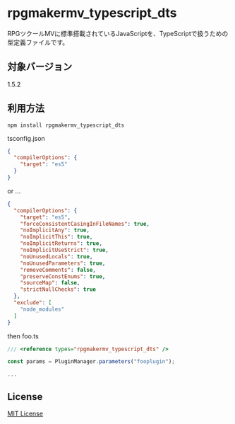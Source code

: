 # rpgmakermv_typescript_dts

RPGツクールMVに標準搭載されているJavaScriptを、TypeScriptで扱うための型定義ファイルです。

## 対象バージョン
1.5.2

## 利用方法

```
npm install rpgmakermv_typescript_dts
```

tsconfig.json
```json
{
  "compilerOptions": {
    "target": "es5"
  }
}
```

or ...
```json
{
  "compilerOptions": {
    "target": "es5",
    "forceConsistentCasingInFileNames": true,
    "noImplicitAny": true,
    "noImplicitThis": true,
    "noImplicitReturns": true,
    "noImplicitUseStrict": true,
    "noUnusedLocals": true,
    "noUnusedParameters": true,
    "removeComments": false,
    "preserveConstEnums": true,
    "sourceMap": false,
    "strictNullChecks": true
  },
  "exclude": [
    "node_modules"
  ]
}
```

then foo.ts
```typescript
/// <reference types="rpgmakermv_typescript_dts" />

const params = PluginManager.parameters("fooplugin");

...
```

## License
[MIT License](LICENSE)
